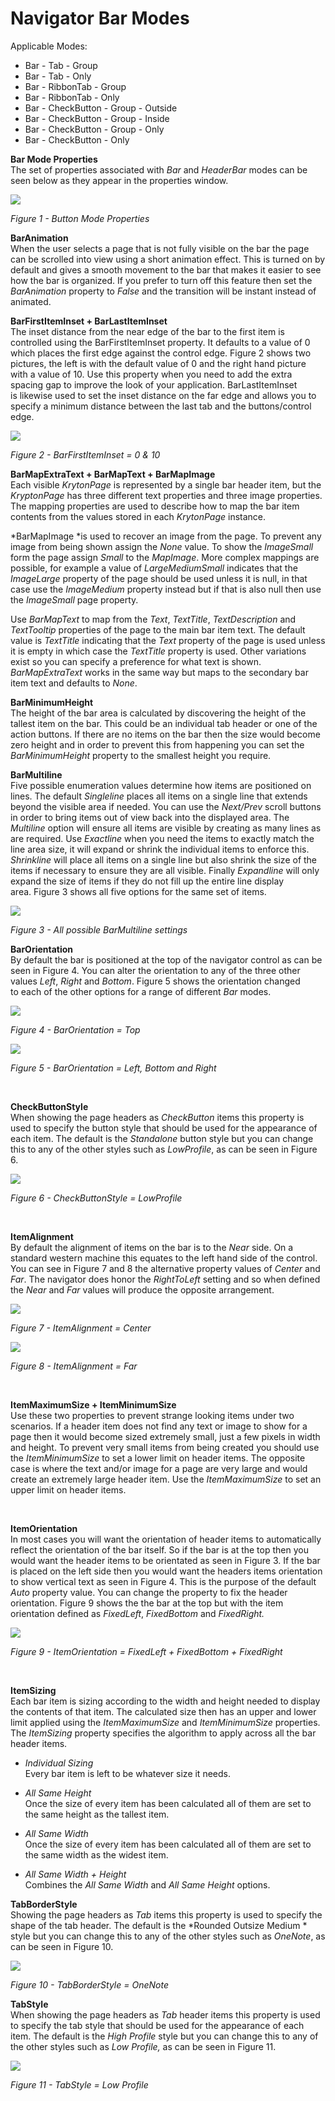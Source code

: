 # Navigator Bar Modes  
  
Applicable Modes:  
* Bar - Tab - Group
* Bar - Tab - Only
* Bar - RibbonTab - Group
* Bar - RibbonTab - Only
* Bar - CheckButton - Group - Outside
* Bar - CheckButton - Group - Inside
* Bar - CheckButton - Group - Only
* Bar - CheckButton - Only
  
  
**Bar Mode Properties**  
The set of properties associated with *Bar* and *HeaderBar* modes can be seen
below as they appear in the properties window.

![](Images/NavBarProperties.png)
  
*Figure 1 - Button Mode Properties*

**BarAnimation**  
When the user selects a page that is not fully visible on the bar the page can
be scrolled into view using a short animation effect. This is turned on by
default and gives a smooth movement to the bar that makes it easier to see how
the bar is organized. If you prefer to turn off this feature then set the
*BarAnimation* property to *False* and the transition will be instant instead of
animated.

**BarFirstItemInset + BarLastItemInset**  
The inset distance from the near edge of the bar to the first item is controlled
using the BarFirstItemInset property. It defaults to a value of 0 which places
the first edge against the control edge. Figure 2 shows two pictures, the left
is with the default value of 0 and the right hand picture with a value of 10.
Use this property when you need to add the extra spacing gap to improve the look
of your application. BarLastItemInset is likewise used to set the inset distance
on the far edge and allows you to specify a minimum distance between the last
tab and the buttons/control edge.  

![](Images/NavFirstItemInset.png)  

*Figure 2 - BarFirstItemInset = 0 & 10*

  
**BarMapExtraText + BarMapText + BarMapImage**  
Each visible *KrytonPage* is represented by a single bar header item, but the
*KryptonPage* has three different text properties and three image properties.
The mapping properties are used to describe how to map the bar item contents
from the values stored in each *KrytonPage* instance.  
  
*BarMapImage *is used to recover an image from the page. To prevent any image
from being shown assign the *None* value. To show the *ImageSmall* form the page
assign *Small* to the *MapImage*. More complex mappings are possible, for
example a value of *LargeMediumSmall* indicates that the *ImageLarge* property
of the page should be used unless it is null, in that case use the *ImageMedium*
property instead but if that is also null then use the *ImageSmall* page
property.  
  
Use *BarMapText* to map from the *Text*, *TextTitle*, *TextDescription* and
*TextTooltip* properties of the page to the main bar item text. The default
value is *TextTitle* indicating that the *Text* property of the page is used
unless it is empty in which case the *TextTitle* property is used. Other
variations exist so you can specify a preference for what text is shown.
*BarMapExtraText* works in the same way but maps to the secondary bar item
text and defaults to *None*.

  
**BarMinimumHeight**  
The height of the bar area is calculated by discovering the height of the
tallest item on the bar. This could be an individual tab header or one of the
action buttons. If there are no items on the bar then the size would become zero
height and in order to prevent this from happening you can set the
*BarMinimumHeight* property to the smallest height you require.

**BarMultiline**  
Five possible enumeration values determine how items are positioned on lines.
The default *Singleline* places all items on a single line that extends beyond
the visible area if needed. You can use the *Next/Prev* scroll buttons in order
to bring items out of view back into the displayed area. The *Multiline* option
will ensure all items are visible by creating as many lines as are required. Use
*Exactline* when you need the items to exactly match the line area size, it will
expand or shrink the individual items to enforce this. *Shrinkline* will place
all items on a single line but also shrink the size of the items if necessary to
ensure they are all visible. Finally *Expandline* will only expand the size of
items if they do not fill up the entire line display area. Figure 3 shows all
five options for the same set of items.

![](Images/NavBarMultiline.png)

*Figure 3 - All possible BarMultiline settings*  
  
  
**BarOrientation**  
By default the bar is positioned at the top of the navigator control as can be
seen in Figure 4. You can alter the orientation to any of the three other values
*Left*, *Right* and *Bottom*. Figure 5 shows the orientation changed to each of
the other options for a range of different *Bar* modes.  
  
![](Images/NavBarFigure1.bmp)

*Figure 4 - BarOrientation = Top*  
  
  
![](Images/NavBarFigure2.png)

*Figure 5 - BarOrientation = Left, Bottom and Right*

 

**CheckButtonStyle**  
When showing the page headers as *CheckButton* items this property is used to
specify the button style that should be used for the appearance of each item.
The default is the *Standalone* button style but you can change this to any of
the other styles such as *LowProfile*, as can be seen in Figure 6.

![](Images/NavBarFigure3.bmp)

*Figure 6 - CheckButtonStyle = LowProfile*

 

**ItemAlignment**  
By default the alignment of items on the bar is to the *Near* side. On a
standard western machine this equates to the left hand side of the control. You
can see in Figure 7 and 8 the alternative property values of *Center* and *Far*.
The navigator does honor the *RightToLeft* setting and so when defined the
*Near* and *Far* values will produce the opposite arrangement.  
  
![](Images/NavBarFigure4.bmp)

*Figure 7 - ItemAlignment = Center*  
  
![](Images/NavBarFigure5.bmp)

*Figure 8 - ItemAlignment = Far*

 

**ItemMaximumSize + ItemMinimumSize**  
Use these two properties to prevent strange looking items under two scenarios.
If a header item does not find any text or image to show for a page then
it would become sized extremely small, just a few pixels in width and height. To
prevent very small items from being created you should use the *ItemMinimumSize*
to set a lower limit on header items. The opposite case is where the text and/or
image for a page are very large and would create an extremely large header item.
Use the *ItemMaximumSize* to set an upper limit on header items.

 

**ItemOrientation**  
In most cases you will want the orientation of header items to automatically
reflect the orientation of the bar itself. So if the bar is at the top then you
would want the header items to be orientated as seen in Figure 3. If the bar is
placed on the left side then you would want the headers items orientation to
show vertical text as seen in Figure 4. This is the purpose of the default
*Auto* property value. You can change the property to fix the header
orientation. Figure 9 shows the the bar at the top but with the item orientation
defined as *FixedLeft*, *FixedBottom* and *FixedRight.*

![](Images/NavBarFigure6.bmp)

*Figure 9 - ItemOrientation = FixedLeft + FixedBottom + FixedRight*

 

**ItemSizing**  
Each bar item is sizing according to the width and height needed to display the
contents of that item. The calculated size then has an upper and lower limit
applied using the *ItemMaximumSize* and *ItemMinimumSize* properties. The
*ItemSizing* property specifies the algorithm to apply across all the bar header
items.

-   *Individual Sizing*  
    Every bar item is left to be whatever size it needs.

-   *All Same Height*  
    Once the size of every item has been calculated all of them are set to the
    same height as the tallest item.

-   *All Same Width*  
    Once the size of every item has been calculated all of them are set to the
    same width as the widest item.

-   *All Same Width + Height*  
    Combines the *All Same Width* and *All Same Height* options.

**TabBorderStyle**  
Showing the page headers as *Tab* items this property is used to specify the
shape of the tab header. The default is the *Rounded Outsize Medium * style but
you can change this to any of the other styles such as *OneNote*, as can be seen
in Figure 10.  

![](Images/NavBarFigure7.bmp)  
  
*Figure 10 - TabBorderStyle = OneNote*  
  
  
  
**TabStyle**  
When showing the page headers as *Tab* header items this property is used to
specify the tab style that should be used for the appearance of each item. The
default is the *High Profile* style but you can change this to any of the other
styles such as *Low Profile,* as can be seen in Figure 11.  
  
![](Images/NavBarFigure8.bmp)  

*Figure 11 - TabStyle = Low Profile*
